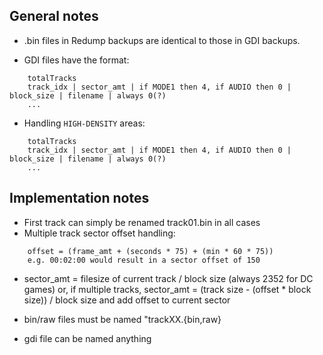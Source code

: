 ## General notes

* .bin files in Redump backups are identical to those in GDI backups.

* GDI files have the format:
```
    totalTracks
    track_idx | sector_amt | if MODE1 then 4, if AUDIO then 0 | block_size | filename | always 0(?)
    ...
```

* Handling `HIGH-DENSITY` areas:
```
    totalTracks
    track_idx | sector_amt | if MODE1 then 4, if AUDIO then 0 | block_size | filename | always 0(?)
    ...
```

## Implementation notes

* First track can simply be renamed track01.bin in all cases
* Multiple track sector offset handling:
```
    offset = (frame_amt + (seconds * 75) + (min * 60 * 75))
    e.g. 00:02:00 would result in a sector offset of 150
```
* sector_amt = filesize of current track / block size (always 2352 for DC games) or, if multiple tracks, sector_amt = (track size - (offset * block size)) / block size and add offset to current sector

* bin/raw files must be named "trackXX.{bin,raw}
* gdi file can be named anything
